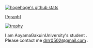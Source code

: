 [![hogehoge's github stats](https://github-readme-stats.vercel.app/api?username=renasami&hide=contribs&count_private=true&show_icons=true&theme=algolia)](https://github.com/renasami/)

[[!graph](https://github-profile-summary-cards.vercel.app/api/cards/profile-details?username=renasami&theme=dracula)]
<!---
[![Top used Langs](https://github-readme-stats.vercel.app/api/top-langs/?username=renasami&theme=tokyonight&hide=css,html&count_private=true)](https://github.com/renasami/)
--->
[![trophy](https://github-profile-trophy.vercel.app/?username=renasami&theme=tokyonight)](https://github.com/ryo-ma/github-profile-trophy)

I am AoyamaGakuinUniversity's student .<br>
Please contact me drrr0502@gmail.com .
<!---
renasami/renasami is a ✨ special ✨ repository because its `README.md` (this file) appears on your GitHub profile.
You can click the Preview link to take a look at your changes.
--->
